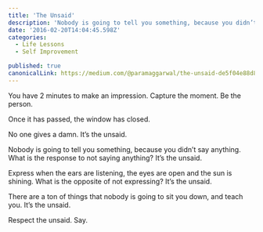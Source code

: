 ```yaml
---
title: 'The Unsaid'
description: 'Nobody is going to tell you something, because you didn’t say anything. What is the response to not saying anything? It’s the unsaid. Express when the ears are listening, the eyes are open and the…'
date: '2016-02-20T14:04:45.598Z'
categories:
  - Life Lessons
  - Self Improvement

published: true
canonicalLink: https://medium.com/@paramaggarwal/the-unsaid-de5f04e88d83
---
```


You have 2 minutes to make an impression. Capture the moment. Be the person.

Once it has passed, the window has closed.

No one gives a damn. It’s the unsaid.

Nobody is going to tell you something, because you didn’t say anything. What is the response to not saying anything? It’s the unsaid.

Express when the ears are listening, the eyes are open and the sun is shining. What is the opposite of not expressing? It’s the unsaid.

There are a ton of things that nobody is going to sit you down, and teach you. It’s the unsaid.

Respect the unsaid. Say.
